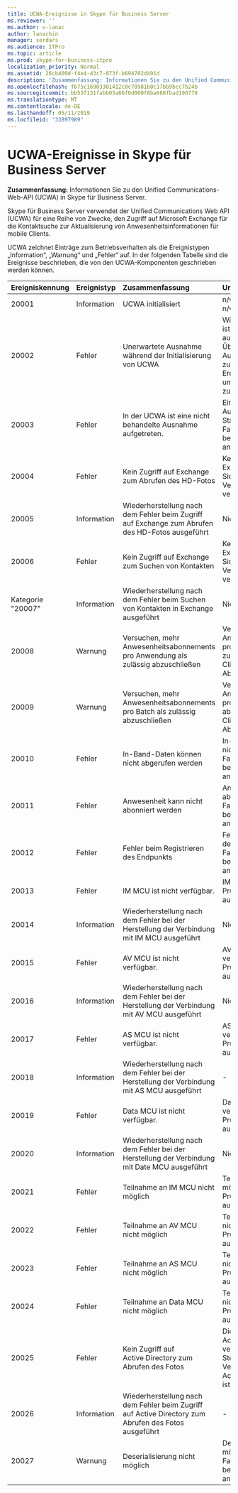 ```yaml
---
title: UCWA-Ereignisse in Skype für Business Server
ms.reviewer: ''
ms.author: v-lanac
author: lanachin
manager: serdars
ms.audience: ITPro
ms.topic: article
ms.prod: skype-for-business-itpro
localization_priority: Normal
ms.assetid: 26cb409d-f4e4-43c7-873f-b694702d491d
description: 'Zusammenfassung: Informationen Sie zu den Unified Communications-Web-API (UCWA) in Skype für Business Server.'
ms.openlocfilehash: f675c16903301412c0c78981b0c17bb9bcc7b24b
ms.sourcegitcommit: bb53f131fabb03a66f0d000f8ba668fbad190778
ms.translationtype: MT
ms.contentlocale: de-DE
ms.lasthandoff: 05/11/2019
ms.locfileid: "33897989"
---
```

# <a name="ucwa-events-in-skype-for-business-server"></a>UCWA-Ereignisse in Skype für Business Server
 
**Zusammenfassung:** Informationen Sie zu den Unified Communications-Web-API (UCWA) in Skype für Business Server.
  
Skype für Business Server verwendet der Unified Communications Web API (UCWA) für eine Reihe von Zwecke, den Zugriff auf Microsoft Exchange für die Kontaktsuche zur Aktualisierung von Anwesenheitsinformationen für mobile Clients.
  
UCWA zeichnet Einträge zum Betriebsverhalten als die Ereignistypen „Information“, „Warnung“ und „Fehler“ auf. In der folgenden Tabelle sind die Ereignisse beschrieben, die von den UCWA-Komponenten geschrieben werden können.
  
|**Ereigniskennung**|**Ereignistyp**|**Zusammenfassung**|**Ursache und Lösung**|
|:-----|:-----|:-----|:-----|
|20001  <br/> |Information  <br/> |UCWA initialisiert  <br/> |n/v  <br/> n/v  <br/> |
|20002  <br/> |Fehler  <br/> |Unerwartete Ausnahme während der Initialisierung von UCWA  <br/> |Während der Initialisierung ist ein unerwarteter Fehler aufgetreten.  <br/> Überprüfen Sie die Ausnahmedetails im zugehörigen Ereignisprotokolleintrag, um die mögliche Ursache zu ermitteln.  <br/> |
|20003  <br/> |Fehler  <br/> |In der UCWA ist eine nicht behandelte Ausnahme aufgetreten.  <br/> |Eine nicht behandelte Ausnahme ist aufgetreten.  <br/> Starten Sie den Server neu. Falls das Problem weiterhin besteht, wenden Sie sich an den Produktsupport.  <br/> |
|20004  <br/> |Fehler  <br/> |Kein Zugriff auf Exchange zum Abrufen des HD-Fotos  <br/> |Keine Verbindung mit Exchange verfügbar  <br/> Sicherstellen, dass eine Verbindung mit Exchange verfügbar ist  <br/> |
|20005  <br/> |Information  <br/> |Wiederherstellung nach dem Fehler beim Zugriff auf Exchange zum Abrufen des HD-Fotos ausgeführt  <br/> |Nicht zutreffend  <br/> |
|20006  <br/> |Fehler  <br/> |Kein Zugriff auf Exchange zum Suchen von Kontakten  <br/> |Keine Verbindung mit Exchange verfügbar  <br/> Sicherstellen, dass eine Verbindung mit Exchange verfügbar ist  <br/> |
|Kategorie "20007"  <br/> |Information  <br/> |Wiederherstellung nach dem Fehler beim Suchen von Kontakten in Exchange ausgeführt  <br/> |Nicht zutreffend  <br/> |
|20008  <br/> |Warnung  <br/> |Versuchen, mehr Anwesenheitsabonnements pro Anwendung als zulässig abzuschließen  <br/> |Versuchen, mehr Anwesenheitsabonnements pro Anwendung als zulässig abzuschließen  <br/> Clients auf unnötige Abonnements überprüfen  <br/> |
|20009  <br/> |Warnung  <br/> |Versuchen, mehr Anwesenheitsabonnements pro Batch als zulässig abzuschließen  <br/> |Versuchen, mehr Anwesenheitsabonnements pro Batch als zulässig abzuschließen  <br/> Clients auf unnötige Abonnements überprüfen  <br/> |
|20010  <br/> |Fehler  <br/> |In-Band-Daten können nicht abgerufen werden  <br/> |In-Band-Daten können nicht abgerufen werden  <br/> Falls das Problem weiterhin besteht, wenden Sie sich an den Produktsupport.  <br/> |
|20011  <br/> |Fehler  <br/> |Anwesenheit kann nicht abonniert werden  <br/> |Anwesenheit kann nicht abonniert werden  <br/> Falls das Problem weiterhin besteht, wenden Sie sich an den Produktsupport.  <br/> |
|20012  <br/> |Fehler  <br/> |Fehler beim Registrieren des Endpunkts  <br/> |Fehler beim Registrieren des Endpunkts  <br/> Falls das Problem weiterhin besteht, wenden Sie sich an den Produktsupport.  <br/> |
|20013  <br/> |Fehler  <br/> |IM MCU ist nicht verfügbar.  <br/> |IM MCU ist nicht verfügbar.  <br/> Prüfen, ob IM MCU ausgeführt wird.  <br/> |
|20014  <br/> |Information  <br/> |Wiederherstellung nach dem Fehler bei der Herstellung der Verbindung mit IM MCU ausgeführt  <br/> |Nicht zutreffend  <br/> |
|20015  <br/> |Fehler  <br/> |AV MCU ist nicht verfügbar.  <br/> |AV MCU ist nicht verfügbar.  <br/> Prüfen, ob AV MCU ausgeführt wird.  <br/> |
|20016  <br/> |Information  <br/> |Wiederherstellung nach dem Fehler bei der Herstellung der Verbindung mit AV MCU ausgeführt  <br/> |Nicht zutreffend  <br/> |
|20017  <br/> |Fehler  <br/> |AS MCU ist nicht verfügbar.  <br/> |AS MCU ist nicht verfügbar.  <br/> Prüfen, ob AS MCU ausgeführt wird.  <br/> |
|20018  <br/> |Information  <br/> |Wiederherstellung nach dem Fehler bei der Herstellung der Verbindung mit AS MCU ausgeführt  <br/> |-  <br/> |
|20019  <br/> |Fehler  <br/> |Data MCU ist nicht verfügbar.  <br/> |Data MCU ist nicht verfügbar.  <br/> Prüfen, ob Data MCU ausgeführt wird.  <br/> |
|20020  <br/> |Information  <br/> |Wiederherstellung nach dem Fehler bei der Herstellung der Verbindung mit Date MCU ausgeführt  <br/> |Nicht zutreffend  <br/> |
|20021  <br/> |Fehler  <br/> |Teilnahme an IM MCU nicht möglich  <br/> |Teilnahme an IM MCU nicht möglich  <br/> Prüfen, ob IM MCU ausgeführt wird.  <br/> |
|20022  <br/> |Fehler  <br/> |Teilnahme an AV MCU nicht möglich  <br/> |Teilnahme an AV MCU nicht möglich  <br/> Prüfen, ob AV MCU ausgeführt wird.  <br/> |
|20023  <br/> |Fehler  <br/> |Teilnahme an AS MCU nicht möglich  <br/> |Teilnahme an AS MCU nicht möglich  <br/> Prüfen, ob AS MCU ausgeführt wird.  <br/> |
|20024  <br/> |Fehler  <br/> |Teilnahme an Data MCU nicht möglich  <br/> |Teilnahme an Data MCU nicht möglich  <br/> Prüfen, ob Data MCU ausgeführt wird.  <br/> |
|20025  <br/> |Fehler  <br/> |Kein Zugriff auf Active Directory zum Abrufen des Fotos  <br/> |Die Verbindung mit Active Directory ist nicht verfügbar.  <br/> Stellen Sie sicher, dass die Verbindung mit Active Directory verfügbar ist.  <br/> |
|20026  <br/> |Information  <br/> |Wiederherstellung nach dem Fehler beim Zugriff auf Active Directory zum Abrufen des Fotos ausgeführt  <br/> |-  <br/> |
|20027  <br/> |Warnung  <br/> |Deserialisierung nicht möglich  <br/> |Deserialisierung nicht möglich  <br/> Falls das Problem weiterhin besteht, wenden Sie sich an den Produktsupport.  <br/> |
   

